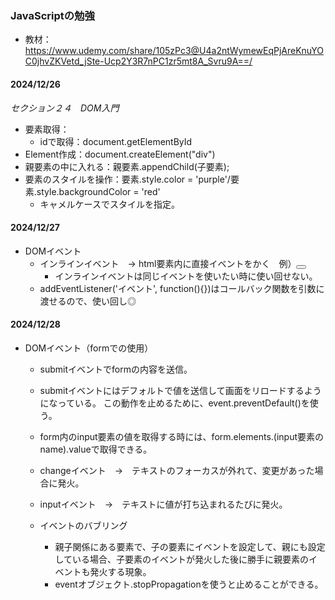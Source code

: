 ### JavaScriptの勉強
- 教材：https://www.udemy.com/share/105zPc3@U4a2ntWymewEqPjAreKnuYOC0jhvZKVetd_jSte-Ucp2Y3R7nPC1zr5mt8A_Svru9A==/

#### 2024/12/26
*セクション２４　DOM入門*
- 要素取得：
  - idで取得：document.getElementById
- Element作成：document.createElement("div")
- 親要素の中に入れる：親要素.appendChild(子要素);
- 要素のスタイルを操作：要素.style.color = 'purple'/要素.style.backgroundColor = 'red'　
  - キャメルケースでスタイルを指定。

#### 2024/12/27
- DOMイベント
  - インラインイベント　→ html要素内に直接イベントをかく　例）<button onclick="alert('クリック！')"></button>
    - インラインイベントは同じイベントを使いたい時に使い回せない。
  - addEventListener('イベント', function(){})はコールバック関数を引数に渡せるので、使い回し◎

#### 2024/12/28
- DOMイベント（formでの使用）
  - submitイベントでformの内容を送信。
  - submitイベントにはデフォルトで値を送信して画面をリロードするようになっている。
    この動作を止めるために、event.preventDefault()を使う。
  - form内のinput要素の値を取得する時には、form.elements.(input要素のname).valueで取得できる。

  - changeイベント　→　テキストのフォーカスが外れて、変更があった場合に発火。
  - inputイベント　→　テキストに値が打ち込まれるたびに発火。

  - イベントのバブリング
    - 親子関係にある要素で、子の要素にイベントを設定して、親にも設定している場合、子要素のイベントが発火した後に勝手に親要素のイベントも発火する現象。
    - eventオブジェクト.stopPropagationを使うと止めることができる。
